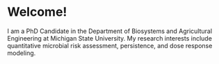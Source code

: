 # Welcome!

I am a PhD Candidate in the Department of Biosystems and Agricultural Engineering at Michigan State University. My research interests include quantitative microbial risk assessment, persistence, and dose response modeling. 
